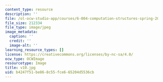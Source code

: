 ```yaml
---
content_type: resource
description: ''
file: /ol-ocw-studio-app/courses/6-004-computation-structures-spring-2017/b4247f51be868c55fce665204d5536cb_v10.jpg
file_size: 212334
file_type: image/jpeg
image_metadata:
  caption: ''
  credit: ''
  image-alt: ''
learning_resource_types: []
license: https://creativecommons.org/licenses/by-nc-sa/4.0/
ocw_type: OCWImage
resourcetype: Image
title: v10.jpg
uid: b4247f51-be86-8c55-fce6-65204d5536cb
---
```


